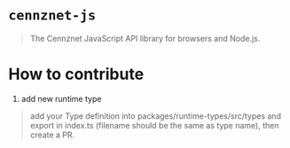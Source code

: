# `cennznet-js`

> The Cennznet JavaScript API library for browsers and Node.js.

# How to contribute
1. add new runtime type
> add your Type definition into packages/runtime-types/src/types and export in index.ts (filename should be the same as type name),
> then create a PR. 